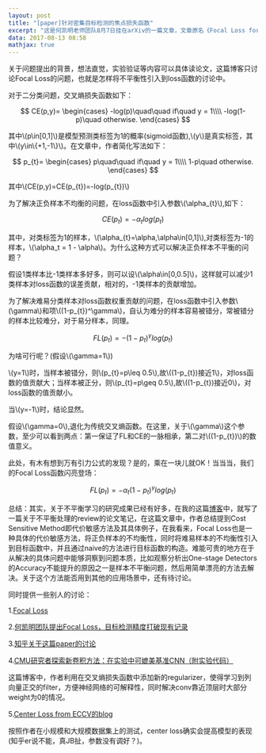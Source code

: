 ```yaml
---
layout: post
title: "[paper]针对密集目标检测的焦点损失函数"
excerpt: "这是何凯明老师团队8月7日挂在arXiv的一篇文章，文章原名《Focal Loss for Dense Object Detection》，恰逢我们在做的一个NLP的比赛遇到不平衡问题，小林师兄就提到这篇文章，但是苦于BigDL有点儿坑，在自定义loss的时候学习成本略大，就没用到比赛中(其实就是懒)，今天读读文章，还是有启发的。"
data: 2017-08-13 08:58
mathjax: true
---
```


<script type="text/javascript" src="http://cdn.mathjax.org/mathjax/latest/MathJax.js?config=default"></script>

关于问题提出的背景，想法直觉，实验验证等内容可以具体读论文，这篇博客只讨论Focal Loss的问题，也就是怎样将不平衡性引入到loss函数的讨论中。

对于二分类问题，交叉熵损失函数如下：

$$
CE(p,y)=
\begin{cases}
    -log(p)\quad\quad   if\quad y = 1\\\\
    -log(1-p)\quad otherwise.
\end{cases}
$$

其中\\(p\in[0,1]\\)是模型预测类标签为1的概率(sigmoid函数),\\(y\\)是真实标签，其中\\(y\in\\{+1,-1\\}\\)。在文章中，作者简化写法如下：

$$
p_{t}=
\begin{cases}
    p\quad\quad   if\quad y = 1\\\\
    1-p\quad otherwise.
\end{cases}
$$

其中\\(CE(p,y)=CE(p_{t})=-log(p_{t})\\)

为了解决正负样本不均衡的问题，在loss函数中引入参数\\(\alpha_{t}\\),如下：

$$CE(p_{t})=-\alpha_{t} log(p_{t})$$

其中，对类标签为1的样本，\\(\alpha_{t}=\alpha,\alpha\in[0,1]\\),对类标签为-1的样本，\\(\alpha_t = 1 - \alpha\\)。为什么这种方式可以解决正负样本不平衡的问题？

假设1类样本比-1类样本多好多，则可以设\\(\alpha\in[0,0.5]\\)，这样就可以减少1类样本对loss函数的误差贡献，相对的，-1类样本的贡献增加。

为了解决难易分类样本对loss函数权重贡献的问题，在loss函数中引入参数\\(\gamma\\)和项\\((1-p_{t})^\gamma\\)，自认为难分的样本容易被错分，常被错分的样本比较难分，对于易分样本，同理。

$$FL(p_{t})=-(1-p_{t})^\gamma log(p_{t})$$

为啥可行呢？(假设\\(\gamma=1\\))

\\(y=1\\)时，当样本被错分，则\\(p_{t}=p\leq 0.5\\),故\\((1-p_{t})接近1\\)，对loss函数的值贡献大；当样本被正分，则\\(p_{t}=p\geq 0.5\\),故\\((1-p_{t})接近0\\)，对loss函数的值贡献小。

当\\(y=-1\\)时，结论显然。

假设\\(\gamma=0\\),退化为传统交叉熵函数。在这里，关于\\(\gamma\\)这个参数，至少可以看到两点：第一保证了FL和CE的一脉相承，第二对\\((1-p_{t})\\)的数值意义。

此处，有木有想到万有引力公式的发现？是的，乘在一块儿就OK！当当当，我们的Focal Loss函数闪亮登场：

$$FL(p_{t})=-\alpha_{t}(1-p_{t})^\gamma log(p_{t})$$

总结：其实，关于不平衡学习的研究成果已经有好多，在我的这篇[博客](https://zhpmatrix.github.io/2017/02/20/learning-from-imbalanced-data/)中，就写了一篇关于不平衡处理的review的论文笔记，在这篇文章中，作者总结提到Cost Sensitive Method即代价敏感方法及其具体例子，在我看来，Focal Loss也是一种具体的代价敏感方法，将正负样本的不均衡性，同时将难易样本的不均衡性引入到目标函数中，并且通过naive的方法进行目标函数的构造。难能可贵的地方在于从解决的具体问题中能够洞察到问题本质，比如观察分析出One-stage Detectors的Accuracy不能提升的原因之一是样本不平衡问题，然后用简单漂亮的方法去解决。关于这个方法能否用到其他的应用场景中，还有待讨论。

同时提供一些别人的讨论：

1.[Focal Loss](http://blog.csdn.net/u014380165/article/details/77019084)

2.[何凯明团队提出Focal Loss，目标检测精度打破现有记录](https://baijiahao.baidu.com/s?id=1575357531487121&wfr=spider&for=pc)

3.[知乎关于这篇paper的讨论](https://www.zhihu.com/question/63581984)

4.[CMU研究者探索新卷积方法：在实验中可媲美基准CNN（附实验代码）](https://mp.weixin.qq.com/s?__biz=MzA3MzI4MjgzMw==&mid=2650730755&idx=4&sn=6ad8339fdf1bddaeb9671fb72755e5dc)

这篇博客中，作者利用在交叉熵损失函数中添加新的regularizer，使得学习到列向量正交的filter，方便神经网络的可解释性，同时解决conv靠近顶层时大部分weight为0的情况。

5.[Center Loss from ECCV的blog](https://medium.com/mlreview/experiments-with-a-new-loss-term-added-to-the-standard-cross-entropy-85b080c42446)

按照作者在小规模和大规模数据集上的测试，center loss确实会提高模型的表现(知乎er说不能，真JB扯，参数没有调好？)。





